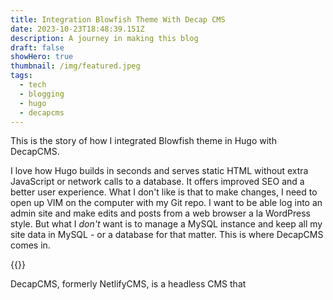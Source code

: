 ```yaml
---
title: Integration Blowfish Theme With Decap CMS
date: 2023-10-23T18:48:39.151Z
description: A journey in making this blog
draft: false
showHero: true
thumbnail: /img/featured.jpeg
tags:
  - tech
  - blogging
  - hugo
  - decapcms
---
```

This is the story of how I integrated Blowfish theme in Hugo with DecapCMS. 

I love how Hugo builds in seconds and serves static HTML without extra JavaScript or network calls to a database. It offers improved SEO and a better user experience. What I don't like is that to make changes, I need to open up VIM on the computer with my Git repo. I want to be able log into an admin site and make edits and posts from a web browser a la WordPress style. But what I *don't* want is to manage a MySQL instance and keep all my site data in MySQL - or a database for that matter. This is where DecapCMS comes in.

{{<github repo="decaporg/decap-cms">}}

DecapCMS, formerly NetlifyCMS, is a headless CMS that